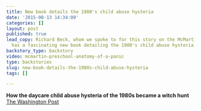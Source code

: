```yaml
---
title: New book details the 1980's child abuse hysteria
date: '2015-08-13 14:34:00'
categories: []
layout: post
published: true
lead_copy: Richard Beck, whom we spoke to for this story on the McMartin scandal,
  has a fascinating new book detailing the 1980's child abuse hysteria.
backstory_type: backstory
video: mcmartin-preschool-anatomy-of-a-panic
type: backstories
slug: new-book-details-the-1980s-child-abuse-hysteria
tags: []

---
```

**How the daycare child abuse hysteria of the 1980s became a witch hunt**
[The Washington Post](https://www.washingtonpost.com/opinions/a-modern-witch-hunt/2015/07/31/057effd8-2f1a-11e5-8353-1215475949f4_story.html)

